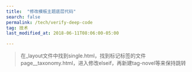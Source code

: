 ```yaml
---
title:  "修改模板主题底层代码"
search: false
permalink: /tech/verify-deep-code
tag: 技术
last_modified_at: 2018-06-11T08:06:00-05:00

---
```




> 在_layout文件中找到single.html，找到标记标签的文件page__taxonomy.html，进入修改elseif，再新建tag-novel等来保持跳转

